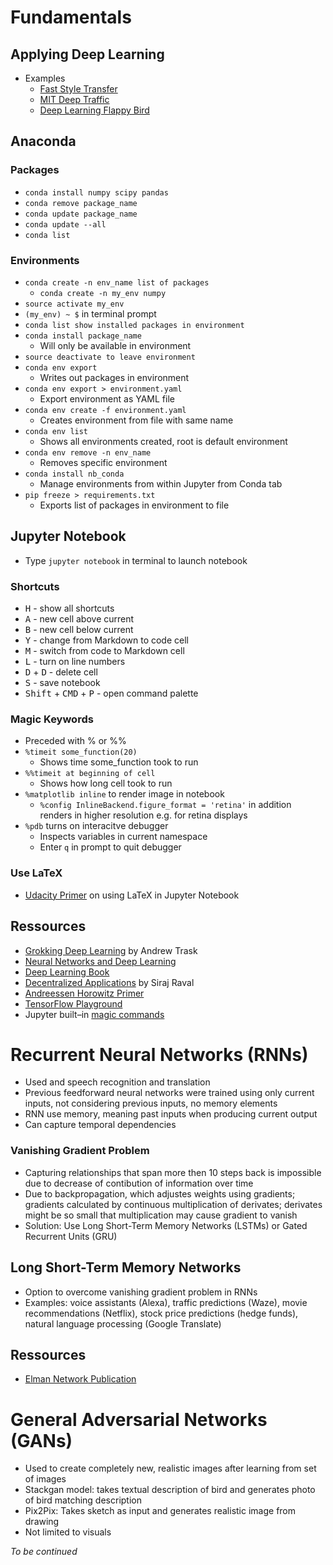 # Fundamentals

## Applying Deep Learning

- Examples
  - [Fast Style Transfer](https://github.com/lengstrom/fast-style-transfer)
  - [MIT Deep Traffic](https://selfdrivingcars.mit.edu/deeptrafficjs/)
  - [Deep Learning Flappy Bird](https://github.com/yenchenlin/DeepLearningFlappyBird)

## Anaconda

### Packages

- `conda install numpy scipy pandas`
- `conda remove package_name`
- `conda update package_name`
- `conda update --all`
- `conda list`

### Environments

- `conda create -n env_name list of packages`
  - `conda create -n my_env numpy`
- `source activate my_env`
- `(my_env) ~ $` in terminal prompt
- `conda list show installed packages in environment`
- `conda install package_name`
  - Will only be available in environment
- `source deactivate to leave environment`
- `conda env export`
  - Writes out packages in environment
- `conda env export > environment.yaml`
  - Export environment as YAML file
- `conda env create -f environment.yaml`
  - Creates environment from file with same name
- `conda env list`
  - Shows all environments created, root is default environment
- `conda env remove -n env_name`
  - Removes specific environment
- `conda install nb_conda`
  - Manage environments from within Jupyter from Conda tab
- `pip freeze > requirements.txt`
  - Exports list of packages in environment to file

## Jupyter Notebook

- Type `jupyter notebook` in terminal to launch notebook

### Shortcuts

- <kbd>H</kbd> - show all shortcuts
- <kbd>A</kbd> - new cell above current
- <kbd>B</kbd> - new cell below current
- <kbd>Y</kbd> - change from Markdown to code cell
- <kbd>M</kbd> - switch from code to Markdown cell
- <kbd>L</kbd> - turn on line numbers
- <kbd>D</kbd> + <kbd>D</kbd> - delete cell
- <kbd>S</kbd> - save notebook
- <kbd>Shift</kbd> + <kbd>CMD</kbd> + <kbd>P</kbd> - open command palette

### Magic Keywords

- Preceded with % or %%
- `%timeit some_function(20)`
  - Shows time some_function took to run
- `%%timeit at beginning of cell`
  - Shows how long cell took to run
- `%matplotlib inline` to render image in notebook
  - `%config InlineBackend.figure_format = 'retina'` in addition renders in higher resolution e.g. for retina displays
- `%pdb` turns on interacitve debugger
  - Inspects variables in current namespace
  - Enter `q` in prompt to quit debugger

### Use LaTeX

- [Udacity Primer](http://data-blog.udacity.com/posts/2016/10/latex-primer/) on using LaTeX in Jupyter Notebook

## Ressources

- [Grokking Deep Learning](https://www.manning.com/books/grokking-deep-learning) by Andrew Trask
- [Neural Networks and Deep Learning](http://neuralnetworksanddeeplearning.com)
- [Deep Learning Book](http://www.deeplearningbook.org)
- [Decentralized Applications](http://moscowglobalforum.ru/upload/iblock/88a/88a484da83063f94ca67bdf9ab077d5d.pdf) by Siraj Raval
- [Andreessen Horowitz Primer](https://vimeo.com/170189199)
- [TensorFlow Playground](http://playground.tensorflow.org/)
- Jupyter built–in [magic commands](http://ipython.readthedocs.io/en/stable/interactive/magics.html)

# Recurrent Neural Networks (RNNs)

- Used and speech recognition and translation
- Previous feedforward neural networks were trained using only current inputs, not considering previous inputs, no memory elements
- RNN use memory, meaning past inputs when producing current output
- Can capture temporal dependencies 

### Vanishing Gradient Problem

- Capturing relationships that span more then 10 steps back is impossible due to decrease of contibution of information over time
- Due to backpropagation, which adjustes weights using gradients; gradients calculated by continuous multiplication of derivates; derivates might be so small that multiplication may cause gradient to vanish
- Solution: Use Long Short-Term Memory Networks (LSTMs) or Gated Recurrent Units (GRU)

## Long Short-Term Memory Networks

- Option to overcome vanishing gradient problem in RNNs
- Examples: voice assistants (Alexa), traffic predictions (Waze), movie recommendations (Netflix), stock price predictions (hedge funds), natural language processing (Google Translate)

## Ressources 

- [Elman Network Publication](https://onlinelibrary.wiley.com/doi/abs/10.1207/s15516709cog1402_1)

# General Adversarial Networks (GANs)

- Used to create completely new, realistic images after learning from set of images
- Stackgan model: takes textual description of bird and generates photo of bird matching description
- Pix2Pix: Takes sketch as input and generates realistic image from drawing
- Not limited to visuals

*To be continued*
